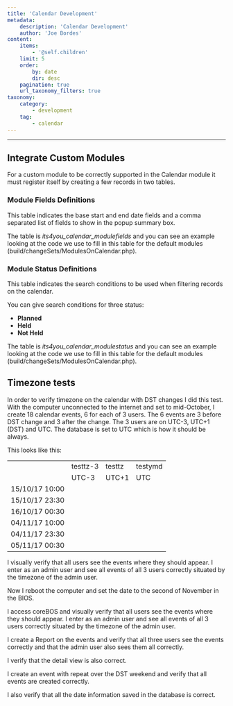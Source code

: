 ```yaml
---
title: 'Calendar Development'
metadata:
    description: 'Calendar Development'
    author: 'Joe Bordes'
content:
    items:
        - '@self.children'
    limit: 5
    order:
        by: date
        dir: desc
    pagination: true
    url_taxonomy_filters: true
taxonomy:
    category:
        - development
    tag:
        - calendar
---
```

---
Integrate Custom Modules
------------------------

For a custom module to be correctly supported in the Calendar module it
must register itself by creating a few records in two tables.

### Module Fields Definitions

This table indicates the base start and end date fields and a comma
separated list of fields to show in the popup summary box.

The table is *its4you\_calendar\_modulefields* and you can see an
example looking at the code we use to fill in this table for the default
modules (build/changeSets/ModulesOnCalendar.php).

### Module Status Definitions

This table indicates the search conditions to be used when filtering
records on the calendar.

You can give search conditions for three status:

-   **Planned**
-   **Held**
-   **Not Held**

The table is *its4you\_calendar\_modulestatus* and you can see an
example looking at the code we use to fill in this table for the default
modules (build/changeSets/ModulesOnCalendar.php).

Timezone tests
--------------

In order to verify timezone on the calendar with DST changes I did this
test. With the computer unconnected to the internet and set to
mid-October, I create 18 calendar events, 6 for each of 3 users. The 6
events are 3 before DST change and 3 after the change. The 3 users are
on UTC-3, UTC+1 (DST) and UTC. The database is set to UTC which is how
it should be always.

This looks like this:

<table class="table table-striped">
<td></td>
<td>testtz-3</td>
<td>testtz</td>
<td>testymd</td>
</tr>
<tr class="even">
<td></td>
<td>UTC-3</td>
<td>UTC+1</td>
<td>UTC</td>
</tr>
<tr class="odd">
<td>15/10/17 10:00</td>
<td></td>
<td></td>
<td></td>
</tr>
<tr class="even">
<td>15/10/17 23:30</td>
<td></td>
<td></td>
<td></td>
</tr>
<tr class="odd">
<td>16/10/17 00:30</td>
<td></td>
<td></td>
<td></td>
</tr>
<tr class="even">
<td>04/11/17 10:00</td>
<td></td>
<td></td>
<td></td>
</tr>
<tr class="odd">
<td>04/11/17 23:30</td>
<td></td>
<td></td>
<td></td>
</tr>
<tr class="even">
<td>05/11/17 00:30</td>
<td></td>
<td></td>
<td></td>
</tr>
</tbody>
</table>

I visually verify that all users see the events where they should
appear. I enter as an admin user and see all events of all 3 users
correctly situated by the timezone of the admin user.

Now I reboot the computer and set the date to the second of November in
the BIOS.

I access coreBOS and visually verify that all users see the events where
they should appear. I enter as an admin user and see all events of all 3
users correctly situated by the timezone of the admin user.

I create a Report on the events and verify that all three users see the
events correctly and that the admin user also sees them all correctly.

I verify that the detail view is also correct.

I create an event with repeat over the DST weekend and verify that all
events are created correctly.

I also verify that all the date information saved in the database is
correct.
